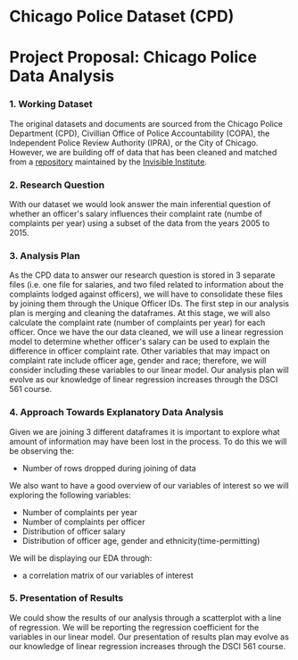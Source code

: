 # Chicago Police Dataset (CPD)

# Project Proposal: Chicago Police Data Analysis

### 1. Working Dataset

The original datasets and documents are sourced from the Chicago Police Department (CPD), Civillian Office of Police Accountability (COPA), the Independent Police Review Authority (IPRA), or the City of Chicago. However, we are building off of data that has been cleaned and matched from a [repository](https://github.com/invinst/chicago-police-data) maintained by the [Invisible Institute](https://invisible.institute/introduction). 

### 2. Research Question

With our dataset we would look answer the main inferential question of whether an officer's salary influences their complaint rate (numbe of complaints per year) using a subset of the data from the years 2005 to 2015.

### 3. Analysis Plan

As the CPD data to answer our research question is stored in 3 separate files (i.e. one file for salaries, and two filed related to information about the complaints lodged against officers), we will have to consolidate these files by joining them through the Unique Officer IDs. The first step in our analysis plan is merging and cleaning the dataframes. At this stage, we will also calculate the complaint rate (number of complaints per year) for each officer. Once we have the our data cleaned, we will use a linear regression model to determine whether officer's salary can be used to explain the difference in officer complaint rate. Other variables that may impact on complaint rate include officer age, gender and race; therefore, we will consider including these variables to our linear model. Our analysis plan will evolve as our knowledge of linear regression increases through the DSCI 561 course.    

### 4. Approach Towards Explanatory Data Analysis 

Given we are joining 3 different dataframes it is important to explore what amount of information may have been lost in the process. To do this we will be observing the:  
- Number of rows dropped during joining of data

We also want to have a good overview of our variables of interest so we will exploring the following variables:
- Number of complaints per year
- Number of complaints per officer
- Distribution of officer salary 
- Distribution of officer age, gender and ethnicity(time-permitting)

We will be displaying our EDA through:
- a correlation matrix of our variables of interest 

### 5. Presentation of Results

We could show the results of our analysis through a scatterplot with a line of regression. We will be reporting the regression coefficient for the variables in our linear model. Our presentation of results plan may evolve as our knowledge of linear regression increases through the DSCI 561 course.    

